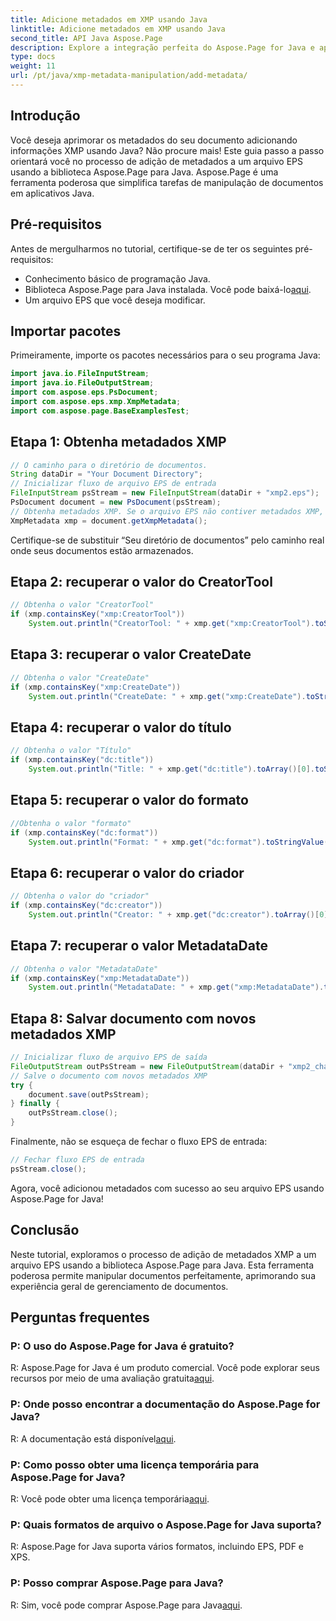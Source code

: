```yaml
---
title: Adicione metadados em XMP usando Java
linktitle: Adicione metadados em XMP usando Java
second_title: API Java Aspose.Page
description: Explore a integração perfeita do Aspose.Page for Java e aprenda como adicionar metadados XMP aos seus arquivos EPS sem esforço. Eleve seu jogo de gerenciamento de documentos hoje mesmo!
type: docs
weight: 11
url: /pt/java/xmp-metadata-manipulation/add-metadata/
---
```

## Introdução
Você deseja aprimorar os metadados do seu documento adicionando informações XMP usando Java? Não procure mais! Este guia passo a passo orientará você no processo de adição de metadados a um arquivo EPS usando a biblioteca Aspose.Page para Java. Aspose.Page é uma ferramenta poderosa que simplifica tarefas de manipulação de documentos em aplicativos Java.
## Pré-requisitos
Antes de mergulharmos no tutorial, certifique-se de ter os seguintes pré-requisitos:
- Conhecimento básico de programação Java.
-  Biblioteca Aspose.Page para Java instalada. Você pode baixá-lo[aqui](https://releases.aspose.com/page/java/).
- Um arquivo EPS que você deseja modificar.
## Importar pacotes
Primeiramente, importe os pacotes necessários para o seu programa Java:
```java
import java.io.FileInputStream;
import java.io.FileOutputStream;
import com.aspose.eps.PsDocument;
import com.aspose.eps.xmp.XmpMetadata;
import com.aspose.page.BaseExamplesTest;
```
## Etapa 1: Obtenha metadados XMP
```java
// O caminho para o diretório de documentos.
String dataDir = "Your Document Directory";
// Inicializar fluxo de arquivo EPS de entrada
FileInputStream psStream = new FileInputStream(dataDir + "xmp2.eps");
PsDocument document = new PsDocument(psStream);
// Obtenha metadados XMP. Se o arquivo EPS não contiver metadados XMP, um novo será criado usando valores de comentários de metadados PS (%%Creator, %%CreateDate, %%Title, etc.)
XmpMetadata xmp = document.getXmpMetadata();
```
Certifique-se de substituir “Seu diretório de documentos” pelo caminho real onde seus documentos estão armazenados.

## Etapa 2: recuperar o valor do CreatorTool
```java
// Obtenha o valor "CreatorTool"
if (xmp.containsKey("xmp:CreatorTool"))
    System.out.println("CreatorTool: " + xmp.get("xmp:CreatorTool").toStringValue());
```
## Etapa 3: recuperar o valor CreateDate
```java
// Obtenha o valor "CreateDate"
if (xmp.containsKey("xmp:CreateDate"))
    System.out.println("CreateDate: " + xmp.get("xmp:CreateDate").toStringValue());
```
## Etapa 4: recuperar o valor do título
```java
// Obtenha o valor "Título"
if (xmp.containsKey("dc:title"))
    System.out.println("Title: " + xmp.get("dc:title").toArray()[0].toStringValue());
```
## Etapa 5: recuperar o valor do formato
```java
//Obtenha o valor "formato"
if (xmp.containsKey("dc:format"))
    System.out.println("Format: " + xmp.get("dc:format").toStringValue());
```
## Etapa 6: recuperar o valor do criador
```java
// Obtenha o valor do "criador"
if (xmp.containsKey("dc:creator"))
    System.out.println("Creator: " + xmp.get("dc:creator").toArray()[0].toStringValue());
```
## Etapa 7: recuperar o valor MetadataDate
```java
// Obtenha o valor "MetadataDate"
if (xmp.containsKey("xmp:MetadataDate"))
    System.out.println("MetadataDate: " + xmp.get("xmp:MetadataDate").toStringValue());
```
## Etapa 8: Salvar documento com novos metadados XMP
```java
// Inicializar fluxo de arquivo EPS de saída
FileOutputStream outPsStream = new FileOutputStream(dataDir + "xmp2_changed.eps");
// Salve o documento com novos metadados XMP
try {			
    document.save(outPsStream);
} finally {
    outPsStream.close();
}
```
Finalmente, não se esqueça de fechar o fluxo EPS de entrada:
```java
// Fechar fluxo EPS de entrada
psStream.close();
```
Agora, você adicionou metadados com sucesso ao seu arquivo EPS usando Aspose.Page for Java!
## Conclusão
Neste tutorial, exploramos o processo de adição de metadados XMP a um arquivo EPS usando a biblioteca Aspose.Page para Java. Esta ferramenta poderosa permite manipular documentos perfeitamente, aprimorando sua experiência geral de gerenciamento de documentos.
## Perguntas frequentes
### P: O uso do Aspose.Page for Java é gratuito?
 R: Aspose.Page for Java é um produto comercial. Você pode explorar seus recursos por meio de uma avaliação gratuita[aqui](https://releases.aspose.com/).
### P: Onde posso encontrar a documentação do Aspose.Page for Java?
 R: A documentação está disponível[aqui](https://reference.aspose.com/page/java/).
### P: Como posso obter uma licença temporária para Aspose.Page for Java?
 R: Você pode obter uma licença temporária[aqui](https://purchase.aspose.com/temporary-license/).
### P: Quais formatos de arquivo o Aspose.Page for Java suporta?
R: Aspose.Page for Java suporta vários formatos, incluindo EPS, PDF e XPS.
### P: Posso comprar Aspose.Page para Java?
 R: Sim, você pode comprar Aspose.Page para Java[aqui](https://purchase.aspose.com/buy).